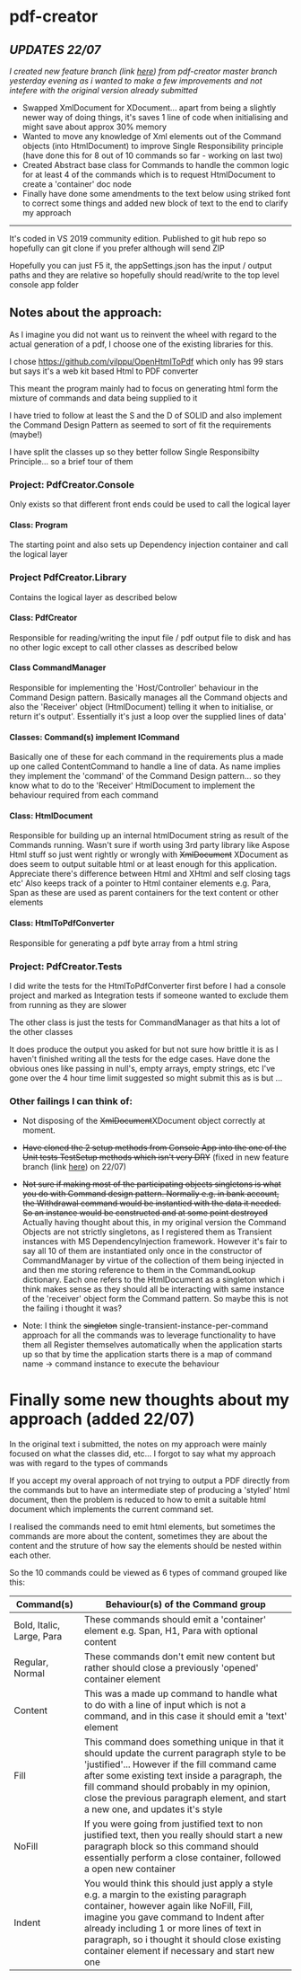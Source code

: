 # pdf-creator

*UPDATES 22/07*
---
*I created new feature branch (link [here](https://github.com/simons-work/pdf-creator/tree/improvements)) from pdf-creator master branch yesterday evening as i wanted to make a few improvements and not intefere with the original version already submitted*
- Swapped XmlDocument for XDocument... apart from being a slightly newer way of doing things, it's saves 1 line of code when initialising and might save about approx 30% memory
- Wanted to move any knowledge of Xml elements out of the Command objects (into HtmlDocument) to improve Single Responsibility principle (have done this for 8 out of 10 commands so far - working on last two)
- Created Abstract base class for Commands to handle the common logic for at least 4 of the commands which is to request HtmlDocument to create a 'container' doc node
- Finally have done some amendments to the text below using striked font to correct some things and added new block of text to the end to clarify my approach
---

It's coded in VS 2019 community edition. Published to git hub repo so hopefully can git clone if you prefer although will send ZIP 

Hopefully you can just F5 it, the appSettings.json has the input / output paths and they are relative so hopefully should read/write to the top level console app folder

## Notes about the approach: ##

As I imagine you did not want us to reinvent the wheel with regard to the actual generation of a pdf, I choose one of the existing libraries for this.

I chose https://github.com/vilppu/OpenHtmlToPdf which only has 99 stars but says it's a web kit based Html to PDF converter

This meant the program mainly had to focus on generating html form the mixture of commands and data being supplied to it

I have tried to follow at least the S and the D of SOLID and also implement the Command Design Pattern as seemed to sort of fit the requirements (maybe!)

I have split the classes up so they better follow Single Responsibilty Principle... so a brief tour of them

### Project: PdfCreator.Console ###
Only exists so that different front ends could be used to call the logical layer

#### Class: Program ####
The starting point and also sets up  Dependency injection container and call the logical layer

### Project PdfCreator.Library ###
Contains the logical layer as described below

#### Class: PdfCreator #### 
Responsible for reading/writing the input file / pdf output file to disk and has no other logic except to call other classes as described below

#### Class CommandManager ####
Responsible for implementing the 'Host/Controller' behaviour in the Command Design pattern. Basically manages all the Command objects and also the 'Receiver' object (HtmlDocument) telling it when to initialise, or return it's output'. Essentially it's just a loop over the supplied lines of data'

#### Classes: Command(s) implement ICommand #### 
Basically one of these for each command in the requirements plus a made up one called ContentCommand to handle a line of data. As name implies they implement
the 'command' of the Command Design pattern... so they know what to do to the 'Receiver' HtmlDocument to implement the behaviour required from each command

#### Class: HtmlDocument #### 
Responsible for building up an internal htmlDocument string as result of the Commands running. Wasn't sure if worth using 3rd party library like Aspose Html stuff so just went rightly or wrongly with ~~XmlDocument~~ XDocument as does seem to output suitable html or at least enough for this application. Appreciate there's difference between Html and XHtml and self closing tags etc'
Also keeps track of a pointer to Html container elements e.g. Para, Span as these are used as parent containers for the text content or other elements

#### Class: HtmlToPdfConverter #### 
Responsible for generating a pdf byte array from a html string

### Project: PdfCreator.Tests ###

I did write the tests for the HtmlToPdfConverter first before I had a console project and marked as Integration tests if someone wanted to exclude them from running as they are slower

The other class is just the tests for CommandManager as that hits a lot of the other classes

It does produce the output you asked for but not sure how brittle it is as I haven't finished writing all the tests for the edge cases. 
Have done the obvious ones like passing in null's, empty arrays, empty strings, etc 
I've gone over the 4 hour time limit suggested so might submit this as is but ...

### Other failings I can think of: ### 

- Not disposing of the ~~XmlDocument~~XDocument object correctly at moment.

- ~~Have cloned the 2 setup methods from Console App into the one of the Unit tests TestSetup methods which isn't very DRY~~ (fixed in new feature branch (link [here](https://github.com/simons-work/pdf-creator/tree/improvements)) on 22/07)

- ~~Not sure if making most of the participating objects singletons is what you do with Command design pattern. Normally e.g. in bank account, the Withdrawal command would be instantied with the data it needed. So an instance would be constructed and at some point destroyed~~ Actually having thought about this, in my original version the Command Objects are not strictly singletons, as I registered them as Transient instances with MS DependencyInjection framework. However it's fair to say all 10 of them  are instantiated only once in the constructor of CommandManager by virtue of the collection of them being injected in and then me storing reference to them in the CommandLookup dictionary. Each one refers to the HtmlDocument as a singleton which i think makes sense as they should all be interacting with same instance of the 'receiver' object form the Command pattern. So maybe this is not the failing i thought it was?

- Note: I think the ~~singleton~~ single-transient-instance-per-command approach for all the commands was to leverage functionality to have them all Register themselves automatically when the application starts up so that by time the application starts there is a map of command name -> command instance to execute the behaviour


# Finally some new thoughts about my approach (added 22/07) #

In the original text i submitted, the notes on my approach were mainly focused on what the classes did, etc... I forgot to say what my approach was with regard to the types of commands

If you accept my overal approach of not trying to output a PDF directly from the commands but to have an intermediate step of producing a 'styled' html document, then the problem is reduced to how to emit a suitable html document which implements the current command set.

I realised the commands need to emit html elements, but sometimes the commands are more about the content, sometimes they are about the content and the struture of how say the elements should be nested within each other.

So the 10 commands could be viewed as 6 types of command grouped like this:

| Command(s) | Behaviour(s) of the Command group |
| ---- | ---- |
| Bold, Italic, Large, Para | These commands should emit a 'container' element e.g. Span, H1, Para with optional content |
| Regular, Normal | These commands don't emit new content but rather should close a previously 'opened' container element |
| Content | This was a made up command to handle what to do with a line of input which is not a command, and in this case it should emit a 'text' element
| Fill | This command does something unique in that it should update the current paragraph style to be 'justified'... However if the fill command came after some existing text inside a paragraph, the fill command should probably in my opinion, close the previous paragraph element, and start a new one, and updates it's style |
| NoFill | If you were going from justified text to non justified text, then you really should start a new paragraph block so this command should essentially perform a close container, followed a open new container |
| Indent | You would think this should just apply a style e.g. a margin to the existing paragraph container, however again like NoFill, Fill, imagine you gave command to Indent after already including 1 or more lines of text in paragraph, so i thought it should close existing container element if necessary and start new one |


